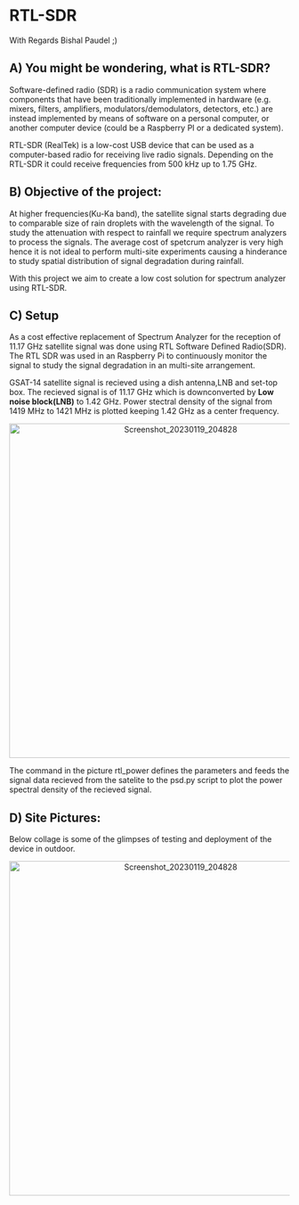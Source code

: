 # RTL-SDR

With Regards Bishal Paudel ;) 

## A) You might be wondering, what is RTL-SDR?

Software-defined radio (SDR) is a radio communication system where components that have been traditionally implemented in hardware (e.g. mixers, filters, amplifiers, modulators/demodulators, detectors, etc.) are instead implemented by means of software on a personal computer, or another computer device (could be a Raspberry PI or a dedicated system). 

RTL-SDR (RealTek) is a low-cost USB device that can be used as a computer-based radio for receiving live radio signals. Depending on the RTL-SDR it could receive frequencies from 500 kHz up to 1.75 GHz.

## B) Objective of the project:

At higher frequencies(Ku-Ka band), the satellite signal starts degrading due to comparable size of rain droplets with the wavelength of the signal. To study the attenuation with respect to rainfall we require spectrum analyzers to process the signals. The average cost of spetcrum analyzer is very high hence it is not ideal to perform multi-site experiments causing a hinderance to study spatial distribution of signal degradation during rainfall.

With this project we aim to create a low cost solution for spectrum analyzer using RTL-SDR.

## C) Setup
As a cost effective replacement of Spectrum Analyzer for the reception of 11.17 GHz satellite signal was done using RTL Software Defined Radio(SDR). The RTL SDR was used in an Raspberry Pi to continuously monitor the signal to study the signal degradation in an multi-site arrangement.

GSAT-14 satellite signal is recieved using a dish antenna,LNB and set-top box. The recieved signal is of 11.17 GHz which is downconverted by **Low noise block(LNB)** to 1.42 GHz. Power stectral density of the signal from 1419 MHz to 1421 MHz is plotted keeping 1.42 GHz as a center frequency.

<p align="center">
<img width="600" alt="Screenshot_20230119_204828" src="https://user-images.githubusercontent.com/62088646/213483822-bc453d82-7b5e-4715-bfa2-5abd2cc29b42.jpeg">
</p>
The command in the picture rtl_power defines the parameters and feeds the signal data recieved from the satelite to the psd.py script to plot the power spectral density of the recieved signal.

## D) Site Pictures:
Below collage is some of the glimpses of testing and deployment of the device in outdoor. 
<p align="center">
<img width="600" alt="Screenshot_20230119_204828" src="https://user-images.githubusercontent.com/62088646/213488952-6562fa75-f3f3-44de-995e-2e0e8517dea0.jpg">
</p>







